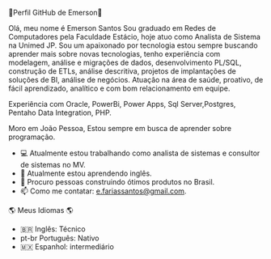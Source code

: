 👋Perfil GitHub de Emerson👋

Olá, meu nome é Emerson Santos Sou graduado em Redes de Computadores pela Faculdade Estácio, hoje atuo como Analista de Sistema na Unimed JP. 
Sou um apaixonado por tecnologia estou sempre buscando aprender mais sobre novas tecnologias, tenho experiência com modelagem, análise e migrações de dados, desenvolvimento PL/SQL, construção de ETLs, análise descritiva, projetos de implantações de soluções de BI, análise de negócios.  Atuação na área de saúde, proativo, de fácil aprendizado, analítico e com bom relacionamento em equipe.

Experiência com Oracle, PowerBi, Power Apps, Sql Server,Postgres, Pentaho Data Integration, PHP.

Moro em João Pessoa, Estou sempre em busca de aprender sobre programação.

+ 💻 Atualmente estou trabalhando como analista de sistemas e consultor de sistemas no MV.
+ 🌱 Atualmente estou aprendendo inglês.
+ 🤔 Procuro pessoas construindo ótimos produtos no Brasil.
+ 📫 Como me contatar: e.fariassantos@gmail.com.

🌎 Meus Idiomas 🌎

* 🇧🇷 Inglês: Técnico
* pt-br Português: Nativo
* 🇲🇽 Espanhol: intermediário
